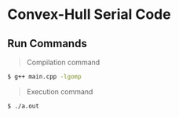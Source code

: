 # Convex-Hull Serial Code


## Run Commands

> Compilation command

```bash
$ g++ main.cpp -lgomp
```
> Execution command
```bash
$ ./a.out
```